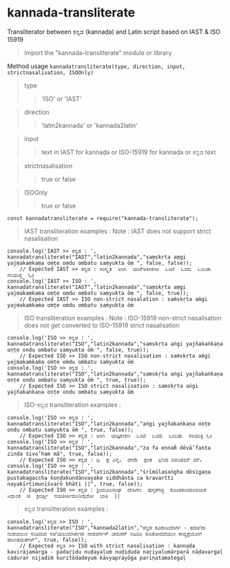 # kannada-transliterate
Transliterator between ಕನ್ನಡ (kannaḍa) and Latin script based on IAST &amp; ISO 15919

> Import the "kannada-transliterate" module or library

Method usage ```kannadatransliterate(type, direction, input, strictnasalisation, ISOOnly)```
> type
>>  'ISO' or 'IAST'

> direction
>> 'latin2kannada' or 'kannada2latin'

> input
>> text in IAST for kannaḍa or ISO-15919 for kannaḍa or ಕನ್ನಡ text

> strictnasalisation
>> true or false

> ISOOnly
>> true or false

```
const kannadatransliterate = require("kannada-transliterate");
```

> IAST transliteration examples :
> Note : IAST does not support strict nasalisation
```
console.log('IAST >> ಕನ್ನಡ : ', kannadatransliterate("IAST","latin2kannada","saṃskṛta aṃgi yajṃakaṃkaṃa oṃṭe oṃdu oṃbatu saṃyukta ōṃ ", false, false));  
    // Expected IAST >> ಕನ್ನಡ : ಸಂಸ್ಕೃತ  ಅಂಗಿ  ಯಜ್ಅಕಂಕಂಅ  ಒಂಟೆ  ಒಂದು  ಒಂಬತು  ಸಂಯುಕ್ತ  ಓಂ 
console.log('IAST >> ISO : ', kannadatransliterate("IAST","latin2kannada","saṃskṛta aṃgi yajṃakaṃkaṃa oṃṭe oṃdu oṃbatu saṃyukta ōṃ ", false, true)); 
    // Expected IAST >> ISO non-strict nasalation : saṁskṛta aṁgi yajṁakaṁkaṁa oṁṭe oṁdu oṁbatu saṁyukta ōṁ
```

> ISO transliteration examples : 
> Note : ISO-15919 non-strict nasalisation does not get converted to ISO-15919 strict nasalisation
```
console.log('ISO >> ಕನ್ನಡ : ', kannadatransliterate("ISO","latin2kannada","samskṛta aṅgi yajñakaṅkaṇa oṇṭe ondu ombatu samyukta ōṁ ", false, true));  
    // Expected ISO >> ISO non-strict nasalisation : saṁskṛta aṁgi yajṁakaṁkaṁa oṁṭe oṁdu oṁbatu saṁyukta ōṁ 
console.log('ISO >> ಕನ್ನಡ : ', kannadatransliterate("ISO","latin2kannada","samskṛta aṅgi yajñakaṅkaṇa oṇṭe ondu ombatu samyukta ōṁ ", true, true)); 
    // Expected ISO >> ISO strict nasalisation : samskṛta aṅgi yajñakaṅkaṇa oṇṭe ondu ombatu samyukta ōṁ
```

> ISO-ಕನ್ನಡ transliteration examples :
```
console.log('ISO >> ಕನ್ನಡ : ', kannadatransliterate("ISO","latin2kannada","aṅgi yajñakaṅkaṇa oṇṭe ondu ombatu samyukta ōṁ ", true, false));  
    // Expected ISO >> ಕನ್ನಡ : ಅಂಗಿ  ಯಜ್ಞಕಂಕಣ  ಒಂಟೆ  ಒಂದು  ಒಂಬತು  ಸಂಯುಕ್ತ ಓಂ 
console.log('ISO >> ಕನ್ನಡ : ', kannadatransliterate("ISO","latin2kannada","za fa ennam̐ dēvā̃ fanta zinda śivo’ham mã", true, false));  
    // Expected ISO >> ಕನ್ನಡ : ಜ಼  ಫ಼ ಎನ್ನಀ  ದೇವಾಁ  ಫ಼ಂತ  ಜ಼ಿಂದ ಶಿವಽಹಮ್ ಮ್ಀ
console.log('ISO >> ಕನ್ನಡ : ', kannadatransliterate("ISO","latin2kannada","śrīmūlasaṅgha dēśigaṇa pustakagaccha koṇḍakundānvayake siddhānta ca kravartti nayakīrtimunīśvarō bhāti ||", true, false));
    // Expected ISO >> ಕನ್ನಡ : ಶ್ರೀಮೂಲಸಂಘ  ದೇಶಿಗಣ  ಪುಸ್ತಕಗಚ್ಛ  ಕೊಂಡಕುಂದಾಂವಯಕೆ  ಸಿದ್ಧಾಂತ  ಚ  ಕ್ರವರ್ತ್ತಿ  ನಯಕೀರ್ತಿಮುನೀಶ್ವರೋ  ಭಾತಿ  ||
```

> ಕನ್ನಡ transliteration examples :
```
console.log('ಕನ್ನಡ >> ISO : ', kannadatransliterate("ISO","kannada2latin","ಕನ್ನಡ ಕವಿರಾಜಮಾರ್ಗ - ಪದಱಿದು ನುಡಯಲುಂ ನುಡಿದುದ ನಱಿಯಲುಮಾರ್ಪರಾ ನಾಡವರ್ಗಳ್ ಚದುರರ್ ನಿಜದಿಂ ಕುರಿತೋದದೆಯುಂ ಕಾವ್ಯಪ್ರಯೋಗ ಪರಿಣತಮತೆಗಳ್", true, false)); 
    // Expected ಕನ್ನಡ >> ISO with strict nasalisation : kannaḍa kavirājamārga - padaṟidu nuḍayaluṁ nuḍiduda naṟiyalumārparā nāḍavargaḷ cadurar nijadiṁ kuritōdadeyuṁ kāvyaprayōga pariṇatamategaḷ
```
